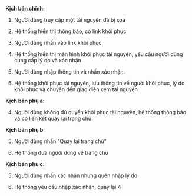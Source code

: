 **Kịch bản chính:**

1. Người dùng truy cập một tài nguyên đã bị xoá

2. Hệ thống hiển thị thông báo, có link khôi phục

3. Người dùng nhấn vào link khôi phục

4. Hệ thống hiển thị màn hình khôi phục tài nguyên, yêu cầu người dùng cung cấp lý do và xác nhận

5. Người dùng nhập thông tin và nhấn xác nhận.

6. Hệ thống khôi phục tài nguyên, lưu thông tin về người khôi phục, lý do khôi phục và chuyển đến giao diện xem tài nguyên

**Kịch bản phụ a:**

4. Người dùng không đủ quyền khôi phục tài nguyên, hệ thống thông báo và có liên kết quay lại trang chủ.

**Kịch bản phụ b:**

5. Người dùng nhấn “Quay lại trang chủ”

6. Hệ thống đưa người dùng về trang chủ

**Kịch bản phụ c:**

5. Người dùng nhấn xác nhận nhưng quên nhập lý do

6. Hệ thống yêu cầu nhập xác nhận, quay lại 4